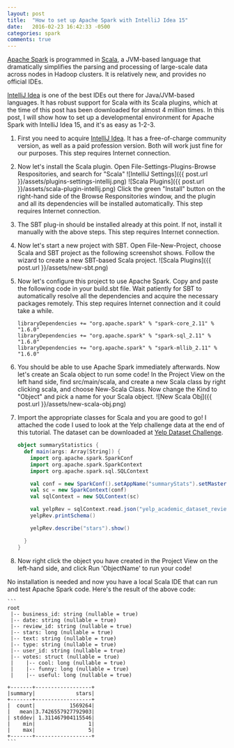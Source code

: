 ```yaml
---
layout: post
title:  "How to set up Apache Spark with IntelliJ Idea 15"
date:   2016-02-23 16:42:33 -0500
categories: spark
comments: true
---
```


[Apache Spark](http://spark.apache.org/) is programmed in [Scala](http://www.scala-lang.org/), 
a JVM-based language that dramatically simplifies the parsing and processing of 
large-scale data across nodes in Hadoop clusters. It is relatively new, and provides no official IDEs.

[IntelliJ Idea](https://www.jetbrains.com/idea/) is one of the best IDEs out there for Java/JVM-based languages. It has robust
support for Scala with its Scala plugins, which at the time of this post has been downloaded
for almost 4 million times. In this post, I will show how to set up a developmental environment
for Apache Spark with IntelliJ Idea 15, and it's as easy as 1-2-3.

1.	First you need to acquire [IntelliJ Idea](https://www.jetbrains.com/idea/). It has a free-of-charge community version, as well as 
a paid profession version. Both will work just fine for our purposes. This step requires Internet connection.

2.	Now let's install the Scala plugin. Open File-Settings-Plugins-Browse Respositories, and search for "Scala"
![IntelliJ Settings]({{ post.url }}/assets/plugins-settings-intellij.png)
![Scala Plugins]({{ post.url }}/assets/scala-plugin-intellij.png)
Click the green "Install" button on the right-hand side of the Browse Responsitories window, and the plugin and all its dependencies will be
installed automatically. This step requires Internet connection.

3.	The SBT plug-in should be installed already at this point. If not, install it manually with the above steps. This step requires Internet connection.

4.	Now let's start a new project with SBT. Open File-New-Project, choose Scala and SBT project as the following screenshot shows. Follow the wizard to create a new SBT-based Scala project.
![Scala Plugins]({{ post.url }}/assets/new-sbt.png)

5.	Now let's configure this project to use Apache Spark. Copy and paste the following code in your build.sbt file. 
Wait patiently for SBT to automatically resolve all the dependencies and acquire the necessary packages remotely. This step requires Internet connection and it could take a while.

	```
	libraryDependencies += "org.apache.spark" % "spark-core_2.11" % "1.6.0"
	libraryDependencies += "org.apache.spark" % "spark-sql_2.11" % "1.6.0"
	libraryDependencies += "org.apache.spark" % "spark-mllib_2.11" % "1.6.0"
	```

6.	You should be able to use Apache Spark immediately afterwards. Now let's create an Scala object to run some code! In the Project View on the left hand side, find src/main/scala, and create a new Scala class
by right clicking scala, and choose New-Scala Class. Now change the Kind to "Object" and pick a name for your Scala object. 
![New Scala Obj]({{ post.url }}/assets/new-scala-obj.png)

7.	Import the appropriate classes for Scala and you are good to go! I attached the code I used to look at the Yelp challenge data at the end of this tutorial. The dataset can be downloaded at 
[Yelp Dataset Challenge](https://www.yelp.com/dataset_challenge).

	``` scala
	object summaryStatistics {
	  def main(args: Array[String]) {
		import org.apache.spark.SparkConf
		import org.apache.spark.SparkContext
		import org.apache.spark.sql.SQLContext

		val conf = new SparkConf().setAppName("summaryStats").setMaster("local[4]")
		val sc = new SparkContext(conf)
		val sqlContext = new SQLContext(sc)

		val yelpRev = sqlContext.read.json("yelp_academic_dataset_review.json")
		yelpRev.printSchema()

		yelpRev.describe("stars").show()

	  }
	}
	```
8. Now right click the object you have created in the Project View on the left-hand side, and click Run 'ObjectName' to run your code! 

No installation is needed and now you have a local Scala IDE that can run and test Apache Spark code. Here's the result of the above code:

	```
	root
	 |-- business_id: string (nullable = true)
	 |-- date: string (nullable = true)
	 |-- review_id: string (nullable = true)
	 |-- stars: long (nullable = true)
	 |-- text: string (nullable = true)
	 |-- type: string (nullable = true)
	 |-- user_id: string (nullable = true)
	 |-- votes: struct (nullable = true)
	 |    |-- cool: long (nullable = true)
	 |    |-- funny: long (nullable = true)
	 |    |-- useful: long (nullable = true)

	+-------+------------------+
	|summary|             stars|
	+-------+------------------+
	|  count|           1569264|
	|   mean|3.7426557927792903|
	| stddev| 1.311467904115546|
	|    min|                 1|
	|    max|                 5|
	+-------+------------------+
	```
